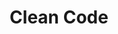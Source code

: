 ---
title: "Clean Code"
linkTitle: "Clean Code"
weight: 1
description: >
  Here's where your user finds out if your project is for them.
---
